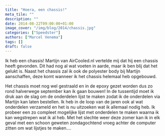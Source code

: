 ```yaml
---
title: "Hoera, een chassis!"
meta_tile: ""
description: ""
date: 2014-08-22T09:00:00+01:00
image_cover: "/img/blog/2014/chassis.jpg"
categories: ["Speedster"]
authors: ["Marcel Venema"] 
tags: []
draft: false
---
```


Ik heb een chassis! Martijn van AirCooled.nl vertelde mij dat hij een chassis heeft gevonden. Dit had nog al wat voeten in aarde, maar ik ben blij dat het gelukt is. Naast het chassis zal ik ook de polyester body bij Martijn aanschaffen, deze komt wanneer ik het chassis helemaal heb opgebouwd.

Het chassis moet nog wel gestraald en in de epoxy gezet worden dus zo rond halverwege september kan ik gaan bouwen! In de tussentijd moet ik druk aan de slag om de onderdelen lijst te maken zodat ik de onderdelen via Martijn kan laten bestellen. Ik heb in de loop van de jaren ook al wat onderdelen verzameld en het is nu uitzoeken wat ik allemaal nodig heb. Ik probeer een zo compleet mogelijke lijst met onderdelen te maken waarna ik kan wegstrepen wat ik al heb. Met het slechte weer deze zomer kan ik in elk geval met een schoon geweten zondagochtend vroeg achter de computer zitten om wat lijstjes te maken….